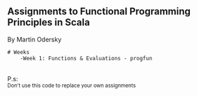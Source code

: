 ## Assignments to Functional Programming Principles in Scala
By Martin Odersky


	# Weeks
		-Week 1: Functions & Evaluations - progfun

<br />
P.s:<br />
<sup>Don't use this code to replace your own assignments</sup>
